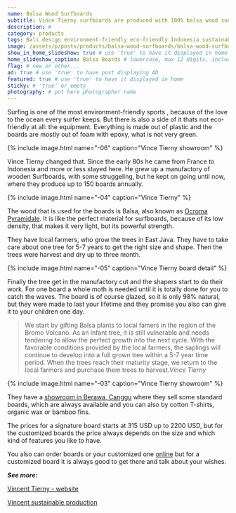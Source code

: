 ```yaml
---
name: Balsa Wood Surfboards
subtitle: Vince Tierny surfboards are produced with 100% balsa wood sourced from small scale plantations in East Java.
description: #
category: products
tags: Bali design environment-friendly eco-friendly Indonesia sustainable-construction social-responsibility wood
image: /assets/p/posts/products/balsa-wood-surfboards/balsa-wood-surfboards.jpg
show_in_home_slideshow: true # use 'true' to have it displayed in home slideshow
home_slideshow_caption: Balsa Boards # lowercase, max 12 digits, including spaces
flag: # new or other...
ad: true # use 'true' to have post displaying AD
featured: true # use 'true' to have it displayed in home
sticky: # 'true' or empty
photography: # put here photographer name
---
```

Surfing is one of the most environment-friendly sports , because of the love to the ocean every surfer keeps. But there is also a side of it thats not eco-friendly at all: the equipment. Everything is made out of plastic and the boards are mostly out of foam with epoxy, what is not very green.

{% include image.html name="-06" caption="Vince Tierny showroom" %}

Vince Tierny changed that. Since the early 80s he came from France to Indonesia and more or less stayed here. He grew up a manufactory of wooden Surfboards, with some struggeling, but he kept on going until now, where they produce up to 150 boards annually.


{% include image.html name="-04" caption="Vince Tierny" %}

The wood that is used for the boards is Balsa, also known as [Ocroma Pyramidale](https://en.wikipedia.org/wiki/Ochroma). It is like the perfect material for surfboards, because of its low density, that makes it very light, but its powerful strength.



They have local farmers, who grow the trees in East Java. They have to take care about one tree for 5-7 years to get the right size and shape. Then the trees were harvest and dry up to three month.

{% include image.html name="-05" caption="Vince Tierny board detail" %}

Finally the tree get in the manufactory cut and the shapers start to do their work. For one board a whole moth is needed until it is totally done for you to catch the waves. The board is of course glazed, so it is only 98% natural, but they were made to last your lifetime and they promise you also can give it to your children one day.

>We start by gifting Balsa plants to local famers in the region of the Bromo Volcano. As an infant tree, it is still vulnerable and needs tendering to allow the perfect growth into the next cycle. With the favorable conditions provided by the local farmers, the saplings will continue to develop into a full grown tree within a 5-7 year time period. When the trees reach their maturity stage, we return to the local farmers and purchase them trees to harvest._Vince Tierny_

{% include image.html name="-03" caption="Vince Tierny showroom" %}

They have a [showroom in Berawa, Canggu](https://goo.gl/maps/6kgsznMZLdK2) where they sell some standard boards, which are always available and you can also by cotton T-shirts, organic wax or bamboo fins.

The prices for a signature board starts at 315 USD up to 2200 USD, but for the customized boards the price always depends on the size and which kind of features you like to have.

You also can order boards or your customized one [online](http://vincetierny.com/order/) but for a customized board it is always good to get there and talk about your wishes.


**_See more:_**

[Vincent Tierny - website](http://vincetierny.com/)

[Vincent sustainable production](http://vincetierny.com/sustainable-production/)
